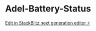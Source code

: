 # Adel-Battery-Status

[Edit in StackBlitz next generation editor ⚡️](https://stackblitz.com/~/github.com/adlezz/Adel-Battery-Status)